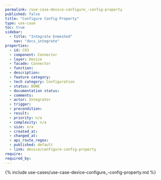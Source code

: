 ```yaml
---
permalink: /use-case-device-configure_-config-property
published: false
title: "Configure Config Property"
type: use-case
toc: true
sidebar:
  - title: "Integrate Enmeshed"
    nav: "docs_integrate"
properties:
  - id: C03
  - component: Connector
  - layer: Device
  - facade: Connector
  - function:
  - description:
  - feature category:
  - tech category: Configuration
  - status: DONE
  - documentation status:
  - comments:
  - actor: Integrator
  - trigger:
  - precondition:
  - result:
  - priority: n/a
  - complexity: n/a
  - size: n/a
  - created_at:
  - changed_at:
  - api_route_regex:
  - published: default
  - link: device/configure-config-property
require:
required_by:
---
```


{% include use-cases/use-case-device-configure_-config-property.md %}
